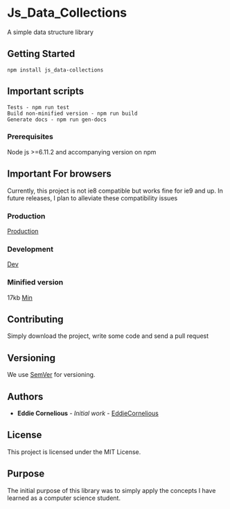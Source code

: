 # Js_Data_Collections

A simple data structure library

## Getting Started

```
npm install js_data-collections
```
## Important scripts
```
Tests - npm run test
Build non-minified version - npm run build
Generate docs - npm run gen-docs
```

### Prerequisites

Node js >=6.11.2 and accompanying version on npm

## Important For browsers

Currently, this project is not ie8 compatible but works fine for ie9 and up.
In future releases, I plan to alleviate these compatibility issues


### Production

[Production](https://cdn.rawgit.com/EddieCornelious/Structs-JS/master/collections.js)

### Development

[Dev](https://rawgit.com/EddieCornelious/Structs-JS/master/collections.js)

### Minified version
17kb [Min](https://cdn.rawgit.com/EddieCornelious/Structs-JS/master/collections.min.js)


## Contributing

Simply download the project, write some code and send a pull request


## Versioning

We use [SemVer](http://semver.org/) for versioning. 

## Authors

* **Eddie Cornelious** - *Initial work* - [EddieCornelious](https://github.com/EddieCornelious)

## License

This project is licensed under the MIT License.

## Purpose

The initial purpose of this library was to simply apply the concepts I have 
learned as a computer science student.

